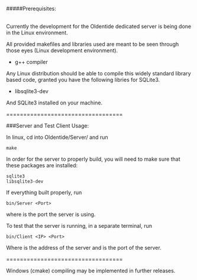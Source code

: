 #####Prerequisites:<br><br>

Currently the development for the Oldentide dedicated server is being done in the Linux environment.  

All provided makefiles and libraries used are meant to be seen through those eyes (Linux development environment).

* g++ compiler

Any Linux distribution should be able to compile this widely standard library based code, granted you have the following libries for SQLite3.

* libsqlite3-dev

And SQLite3 installed on your machine.

==================================

###Server and Test Client Usage:

In linux, cd into Oldentide/Server/ and run

    make 

In order for the server to properly build, you will need to make sure that these packages are installed:

    sqlite3
    libsqlite3-dev

If everything built properly, run

    bin/Server <Port>

where <Port> is the port the server is using.

To test that the server is running, in a separate terminal, run

    bin/Client <IP> <Port>

Where <IP> is the address of the server and <Port> is the port of the server.


==================================

Windows (cmake) compiling may be implemented in further releases.
